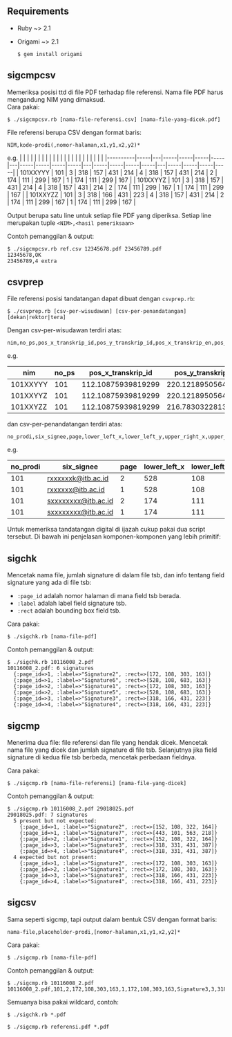 ## Requirements

- Ruby ~> 2.1
- Origami ~> 2.1

    ```console
    $ gem install origami
    ```

## sigcmpcsv

Memeriksa posisi ttd di file PDF terhadap file referensi. Nama file PDF harus mengandung NIM yang dimaksud.  
Cara pakai:

```console
$ ./sigcmpcsv.rb [nama-file-referensi.csv] [nama-file-yang-dicek.pdf]
```
File referensi berupa CSV dengan format baris:

```
NIM,kode-prodi(,nomor-halaman,x1,y1,x2,y2)*
```

e.g.
|          |     |   |     |     |     |     |   |     |     |     |     |   |     |     |     |     |   |     |     |     |     | 
|----------|-----|---|-----|-----|-----|-----|---|-----|-----|-----|-----|---|-----|-----|-----|-----|---|-----|-----|-----|-----| 
| 101XXYYY | 101 | 3 | 318 | 157 | 431 | 214 | 4 | 318 | 157 | 431 | 214 | 2 | 174 | 111 | 299 | 167 | 1 | 174 | 111 | 299 | 167 | 
| 101XXYYZ | 101 | 3 | 318 | 157 | 431 | 214 | 4 | 318 | 157 | 431 | 214 | 2 | 174 | 111 | 299 | 167 | 1 | 174 | 111 | 299 | 167 | 
| 101XXYZZ | 101 | 3 | 318 | 166 | 431 | 223 | 4 | 318 | 157 | 431 | 214 | 2 | 174 | 111 | 299 | 167 | 1 | 174 | 111 | 299 | 167 | 


Output berupa satu line untuk setiap file PDF yang diperiksa. Setiap line merupakan tuple `<NIM>,<hasil pemeriksaan>`

Contoh pemanggilan & output:

```console
$ ./sigcmpcsv.rb ref.csv 12345678.pdf 23456789.pdf
12345678,OK
23456789,4 extra 
```

## csvprep

File referensi posisi tandatangan dapat dibuat dengan `csvprep.rb`:

```console
$ ./csvprep.rb [csv-per-wisudawan] [csv-per-penandatangan] [dekan|rektor|tera]
```

Dengan csv-per-wisudawan terdiri atas:

```csv
nim,no_ps,pos_x_transkrip_id,pos_y_transkrip_id,pos_x_transkrip_en,pos_y_transkrip_en
```

e.g.

| nim      | no_ps | pos_x_transkrip_id | pos_y_transkrip_id | pos_x_transkrip_en | pos_y_transkrip_en | 
|----------|-------|--------------------|--------------------|--------------------|--------------------| 
| 101XXYYY | 101   | 112.10875939819299 | 220.12189505645415 | 112.10875939819299 | 220.12190041930518 | 
| 101XXYYZ | 101   | 112.10875939819299 | 220.12189505645415 | 112.10875939819299 | 220.12190041930518 | 
| 101XXYZZ | 101   | 112.10875939819299 | 216.78303228130517 | 112.10875939819299 | 220.1219057821562  | 


dan csv-per-penandatangan terdiri atas:

```csv
no_prodi,six_signee,page,lower_left_x,lower_left_y,upper_right_x,upper_right_y
```

e.g.

| no_prodi | six_signee          | page | lower_left_x | lower_left_y | upper_right_x | upper_right_y | 
|----------|---------------------|------|--------------|--------------|---------------|---------------| 
| 101      | rxxxxxxk@itb.ac.id  | 2    | 528          | 108          | 683           | 163           | 
| 101      | rxxxxxx@itb.ac.id  | 1    | 528          | 108          | 683           | 163           | 
| 101      | sxxxxxxxx@itb.ac.id | 2    | 174          | 111          | 299           | 167           | 
| 101      | sxxxxxxxx@itb.ac.id | 1    | 174          | 111          | 299           | 167           | 


Untuk memeriksa tandatangan digital di ijazah cukup pakai dua script tersebut. Di bawah ini penjelasan komponen-komponen yang lebih primitif:

## sigchk

Mencetak nama file, jumlah signature di dalam file tsb, dan info tentang field signature yang ada di file tsb:

- `:page_id` adalah nomor halaman di mana field tsb berada.
- `:label` adalah label field signature tsb.
- `:rect` adalah bounding box field tsb.

Cara pakai:

```console
$ ./sigchk.rb [nama-file-pdf]
```

Contoh pemanggilan & output:

```console
$ ./sigchk.rb 10116008_2.pdf
10116008_2.pdf: 6 signatures
  {:page_id=>1, :label=>"Signature2", :rect=>[172, 108, 303, 163]}
  {:page_id=>1, :label=>"Signature6", :rect=>[528, 108, 683, 163]}
  {:page_id=>2, :label=>"Signature1", :rect=>[172, 108, 303, 163]}
  {:page_id=>2, :label=>"Signature5", :rect=>[528, 108, 683, 163]}
  {:page_id=>3, :label=>"Signature3", :rect=>[318, 166, 431, 223]}
  {:page_id=>4, :label=>"Signature4", :rect=>[318, 166, 431, 223]}
```

## sigcmp

Menerima dua file: file referensi dan file yang hendak dicek. Mencetak nama file yang dicek dan jumlah signature di file tsb. Selanjutnya jika field signature di kedua file tsb berbeda, mencetak perbedaan fieldnya.

Cara pakai:

```console
$ ./sigcmp.rb [nama-file-referensi] [nama-file-yang-dicek]
```

Contoh pemanggilan & output:

```console
$ ./sigcmp.rb 10116008_2.pdf 29018025.pdf
29018025.pdf: 7 signatures
  5 present but not expected:
    {:page_id=>1, :label=>"Signature2", :rect=>[152, 108, 322, 164]}
    {:page_id=>1, :label=>"Signature7", :rect=>[443, 101, 563, 218]}
    {:page_id=>2, :label=>"Signature1", :rect=>[152, 108, 322, 164]}
    {:page_id=>3, :label=>"Signature3", :rect=>[318, 331, 431, 387]}
    {:page_id=>4, :label=>"Signature4", :rect=>[318, 331, 431, 387]}
  4 expected but not present:
    {:page_id=>1, :label=>"Signature2", :rect=>[172, 108, 303, 163]}
    {:page_id=>2, :label=>"Signature1", :rect=>[172, 108, 303, 163]}
    {:page_id=>3, :label=>"Signature3", :rect=>[318, 166, 431, 223]}
    {:page_id=>4, :label=>"Signature4", :rect=>[318, 166, 431, 223]}
```

## sigcsv

Sama seperti sigcmp, tapi output dalam bentuk CSV dengan format baris:

```
nama-file,placeholder-prodi,[nomor-halaman,x1,y1,x2,y2]*
```

Cara pakai:

```console
$ ./sigcmp.rb [nama-file-pdf]
```

Contoh pemanggilan & output:

```console
$ ./sigcmp.rb 10116008_2.pdf
10116008_2.pdf,101,2,172,108,303,163,1,172,108,303,163,Signature3,3,318,166,431,223,4,318,166,431,223,2,528,108,683,163,1,528,108,683,163
```


Semuanya bisa pakai wildcard, contoh:

```console
$ ./sigchk.rb *.pdf

$ ./sigcmp.rb referensi.pdf *.pdf
```
